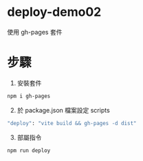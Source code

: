 # deploy-demo02

使用 gh-pages 套件

# 步驟

1. 安裝套件

```sh
npm i gh-pages
```

2. 於 package.json 檔案設定 scripts

```sh
"deploy": "vite build && gh-pages -d dist"
```

3. 部屬指令

```sh
npm run deploy
```
